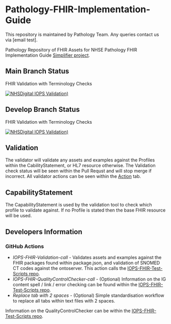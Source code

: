 # Pathology-FHIR-Implementation-Guide
This repository is maintained by Pathology Team. Any queries contact us via [email test].

Pathology Repository of FHIR Assets for NHSE Pathology FHIR Implementation Guide [Simplifier project](https://simplifier.net/Pathology/~guides).


## Main Branch Status

FHIR Validation with Terminology Checks 

 [![NHSDigital IOPS Validation)](https://github.com/NHSDigital/Pathology-FHIR-Implementation-Guide/actions/workflows/terminology.yml/badge.svg)](https://github.com/NHSDigital/Pathology-FHIR-Implementation-Guide/actions/workflows/terminology.yml)

## Develop Branch Status

FHIR Validation with Terminology Checks 

 [![NHSDigital IOPS Validation)](https://github.com/NHSDigital/Pathology-FHIR-Implementation-Guide/actions/workflows/terminology.yml/badge.svg?branch=develop)](https://github.com/NHSDigital/Pathology-FHIR-Implementation-Guide/actions/workflows/terminology.yml?branch=develop)

## Validation
The validator will validate any assets and examples against the Profiles within the CabilityStatement, or HL7 resource otherwise. The Validation check status will be seen within the Pull Requst and will stop merge if incorrect. All validator actions can be seen within the [Action]([England-Pathology-Conformance](https://github.com/NHSDigital/Pathology-FHIR-Implementation-Guide/actions)) tab. 

## CapabilityStatement
The CapabilityStatement is used by the validation tool to check which profile to validate against. If no Profile is stated then the base FHIR resource will be used.

## Developers Information
### GitHub Actions
- *IOPS-FHIR-Validation-call* - Validates assets and examples against the FHIR packages found within package.json, and validation of SNOMED CT codes against the ontoserver. This action calls the [IOPS-FHIR-Test-Scripts repo](https://github.com/NHSDigital/IOPS-FHIR-Test-Scripts/tree/main).
- *IOPS-FHIR-QualityControlChecker-call* - (Optional) Information on the IG content spell / link / error checking can be found within the [IOPS-FHIR-Test-Scripts repo](https://github.com/NHSDigital/IOPS-FHIR-Test-Scripts/tree/main/IGPageContentValidator).
- *Replace tab with 2 spaces* - (Optional) Simple standardisation workflow to replace all tabs within text files with 2 spaces.

Information on the QualityControlChecker can be within the [IOPS-FHIR-Test-Scripts repo](https://github.com/NHSDigital/IOPS-FHIR-Test-Scripts/tree/main/QualityControlChecker).
